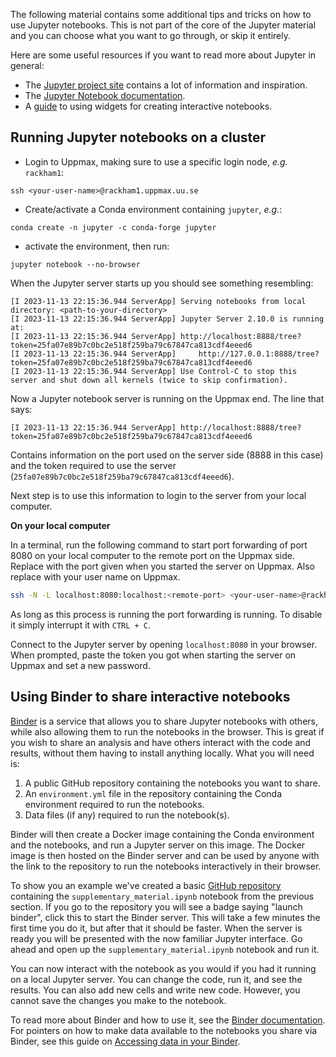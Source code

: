 The following material contains some additional tips and tricks on how to use
Jupyter notebooks. This is not part of the core of the Jupyter material and you
can choose what you want to go through, or skip it entirely.

Here are some useful resources if you want to read more about Jupyter in
general:

- The [Jupyter project site](http://jupyter.org) contains a lot of information
  and inspiration.
- The [Jupyter Notebook documentation](https://jupyter-notebook.readthedocs.io/en/stable/).
- A [guide](http://ipywidgets.readthedocs.io/en/stable/index.html) to using
  widgets for creating interactive notebooks.

## Running Jupyter notebooks on a cluster

- Login to Uppmax, making sure to use a specific login node, _e.g._ `rackham1`:

```
ssh <your-user-name>@rackham1.uppmax.uu.se
```

- Create/activate a Conda environment containing `jupyter`, _e.g._:

```
conda create -n jupyter -c conda-forge jupyter
```

- activate the environment, then run:

```
jupyter notebook --no-browser
```

When the Jupyter server starts up you should see something resembling:

```
[I 2023-11-13 22:15:36.944 ServerApp] Serving notebooks from local directory: <path-to-your-directory>
[I 2023-11-13 22:15:36.944 ServerApp] Jupyter Server 2.10.0 is running at:
[I 2023-11-13 22:15:36.944 ServerApp] http://localhost:8888/tree?token=25fa07e89b7c0bc2e518f259ba79c67847ca813cdf4eeed6
[I 2023-11-13 22:15:36.944 ServerApp]     http://127.0.0.1:8888/tree?token=25fa07e89b7c0bc2e518f259ba79c67847ca813cdf4eeed6
[I 2023-11-13 22:15:36.944 ServerApp] Use Control-C to stop this server and shut down all kernels (twice to skip confirmation).
```

Now a Jupyter notebook server is running on the Uppmax end. The line that says:

```
[I 2023-11-13 22:15:36.944 ServerApp] http://localhost:8888/tree?token=25fa07e89b7c0bc2e518f259ba79c67847ca813cdf4eeed6
```

Contains information on the port used on the server side (8888 in this case) and
the token required to use the server (`25fa07e89b7c0bc2e518f259ba79c67847ca813cdf4eeed6`).

Next step is to use this information to login to the server from your local
computer.

**On your local computer**

In a terminal, run the following command to start port forwarding of
port 8080 on your local computer to the remote port on the Uppmax side. Replace
<remote-port> with the port given when you started the server on Uppmax. Also
replace <your-user-name> with your user name on Uppmax.

```bash
ssh -N -L localhost:8080:localhost:<remote-port> <your-user-name>@rackham1.uppmax.uu.se
```

As long as this process is running the port forwarding is running. To disable it
simply interrupt it with `CTRL + C`.

Connect to the Jupyter server by opening `localhost:8080` in your browser. When
prompted, paste the token you got when starting the server on Uppmax and set a
new password.

## Using Binder to share interactive notebooks

[Binder](https://mybinder.org/) is a service that allows you to share Jupyter
notebooks with others, while also allowing them to run the notebooks in the
browser. This is great if you wish to share an analysis and have others interact
with the code and results, without them having to install anything locally. What
you will need is:

1. A public GitHub repository containing the notebooks you want to share.
2. An `environment.yml` file in the repository containing the Conda environment
   required to run the notebooks.
3. Data files (if any) required to run the notebook(s).

Binder will then create a Docker image containing the Conda environment and the
notebooks, and run a Jupyter server on this image. The Docker image is then
hosted on the Binder server and can be used by anyone with the link to the
repository to run the notebooks interactively in their browser.

To show you an example we've created a basic [GitHub
repository](https://github.com/NBISweden/workshop-reproducible-research-binder_example)
containing the `supplementary_material.ipynb` notebook from the previous
section. If you go to the repository you will see a badge saying "launch
binder", click this to start the Binder server. This will take a few minutes the
first time you do it, but after that it should be faster. When the server is
ready you will be presented with the now familiar Jupyter interface. Go ahead
and open up the `supplementary_material.ipynb` notebook and run it.

You can now interact with the notebook as you would if you had it running on a
local Jupyter server. You can change the code, run it, and see the results. You
can also add new cells and write new code. However, you cannot save the changes
you make to the notebook.

To read more about Binder and how to use it, see the
[Binder documentation](https://mybinder.readthedocs.io/en/latest/). For pointers
on how to make data available to the notebooks you share via Binder, see this
guide on
[Accessing data in your
Binder](https://the-turing-way.netlify.app/communication/binder/zero-to-binder.html#accessing-data-in-your-binder).

